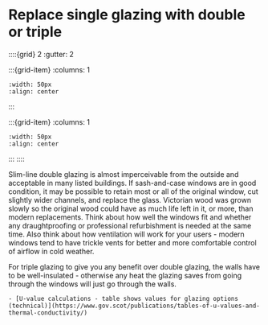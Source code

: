 # Replace single glazing with double or triple


::::{grid} 2
:gutter: 2

:::{grid-item}
:columns: 1
```{image} ../images/cost-5.jpg
:width: 50px
:align: center
```
:::

:::{grid-item}
:columns: 1 
```{image} ../images/4-star.jpg
:width: 50px
:align: center
```
:::
::::

Slim-line double glazing is almost imperceivable from the outside and acceptable in many listed buildings.  If sash-and-case windows are in good condition, it may be possible to retain most or all of the original window, cut slightly wider channels, and replace the glass.   Victorian wood was grown slowly so the original wood could have as much life left in it, or more, than modern replacements.  Think about how well the windows fit and whether any draughtproofing or professional refurbishment is needed at the same time.  Also think about how ventilation will work for your users - modern windows tend to have trickle vents for better and more comfortable control of airflow in cold weather.

For triple glazing to give you any benefit over double glazing, the walls have to be well-insulated - otherwise any heat the glazing saves from going through the windows will just go through the walls.  

```{admonition} More information
- [U-value calculations - table shows values for glazing options (technical)](https://www.gov.scot/publications/tables-of-u-values-and-thermal-conductivity/)
```

